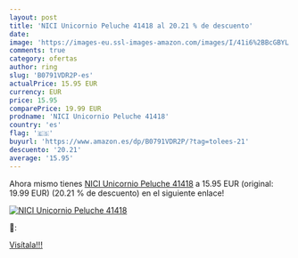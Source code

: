 ```yaml
---
layout: post
title: 'NICI Unicornio Peluche 41418 al 20.21 % de descuento'
date: 
image: 'https://images-eu.ssl-images-amazon.com/images/I/41i6%2BBcGBYL._SL200_.jpg'
comments: true
category: ofertas
author: ring
slug: 'B0791VDR2P-es'
actualPrice: 15.95 EUR
currency: EUR
price: 15.95
comparePrice: 19.99 EUR
prodname: 'NICI Unicornio Peluche 41418'
country: 'es'
flag: '🇪🇸'
buyurl: 'https://www.amazon.es/dp/B0791VDR2P/?tag=tolees-21'
descuento: '20.21'
average: '15.95'
---
```


Ahora mismo tienes [NICI Unicornio Peluche 41418](https://www.amazon.es/dp/B0791VDR2P/?tag=tolees-21) a 15.95 EUR (original: 19.99 EUR) (20.21 %  de descuento) en el siguiente enlace!

[![NICI Unicornio Peluche 41418](https://images-eu.ssl-images-amazon.com/images/I/41i6%2BBcGBYL._SL200_.jpg)](https://www.amazon.es/dp/B0791VDR2P/?tag=tolees-21)

🔎:


[Visítala!!!](https://www.amazon.es/dp/B0791VDR2P/?tag=tolees-21)
